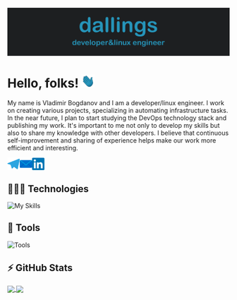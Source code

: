 ![Header](icons/readme_header.png "Header")

# Hello, folks! <img src="icons/wave.gif" width="30px" height="30px" />

My name is Vladimir Bogdanov and I am a developer/linux engineer. I work on creating various projects, specializing in automating infrastructure tasks. In the near future, I plan to start studying the DevOps technology stack and publishing my work. It's important to me not only to develop my skills but also to share my knowledge with other developers. I believe that continuous self-improvement and sharing of experience helps make our work more efficient and interesting.

<a href='https://t.me/dallings'>
<img align="left" width="28" alt="dallings Telegram" src="icons/telegram.svg" />
</a>

<a href="mailto:vd.bogdanov@linuxdev.ru">
<img align="left" width="28" alt="dallings Mail" src="icons/mail.svg" />
</a>

<a href='https://www.linkedin.com/in/dallings'>
<img align="center" alt="Sagar Choudhary Linkedin" width="28" src="icons/linkedin.svg" />
</a>

## 👨🏼‍💻 Technologies

![My Skills](https://skillicons.dev/icons?i=py,flask,bash,postgres,ansible,docker,nginx,git,html&theme=dark)

## 🔧 Tools

![Tools](https://skillicons.dev/icons?i=vscode,matlab,linux,github,stackoverflow,ps&theme=dark)

## ⚡️ GitHub Stats

<a href="https://github.com/dallings/dallings">
  <img align="center" src="https://github-readme-stats.vercel.app/api?username=dallings&show_icons=true&line_height=27&count_private=true&title_color=2695ba&text_color=afbac6&icon_color=2695ba&bg_color=1d1f21&border_color=2695ba&card_width=375" />
</a>

<a href="https://github.com/dallings/dallings">
  <img align="center" src="https://github-readme-stats.vercel.app/api/top-langs/?username=dallings&langs_count=3&title_color=2695ba&text_color=afbac6&icon_color=2695ba&bg_color=1d1f21&border_color=2695ba&card_width=375" />
</a>


<!-- Resources -->
<!-- icons: https://github.com/tandpfun/skill-icons -->
<!-- GitHub Stats: https://github.com/anuraghazra/github-readme-stats -->
<!-- Awesome GitHub Profile README: https://github.com/abhisheknaiidu/awesome-github-profile-readme -->
